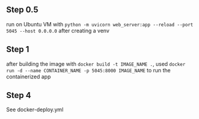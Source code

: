 ## Step 0.5

run on Ubuntu VM with `python -m uvicorn web_server:app --reload --port 5045 --host 0.0.0.0` after creating a venv


## Step 1

after building the image with `docker build -t IMAGE_NAME .`, used `docker run -d --name CONTAINER_NAME -p 5045:8000 IMAGE_NAME` to run the containerized app


## Step 4

See docker-deploy.yml

